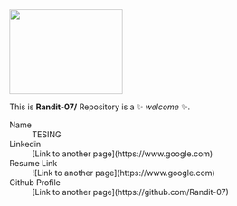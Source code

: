 <!--## Hi there 👋-->

<img src="https://github.com/user-attachments/assets/a7f54f34-8be4-4844-a3e5-3efafeed10f5" width="200" height="150">



This is **Randit-07/** Repository is a ✨ _welcome_ ✨.

<dl>
<dt>Name</dt>
<dd>TESING </dd>
<dt>Linkedin</dt>
<dd>[Link to another page](https://www.google.com)</dd>
<dt>Resume Link</dt>
<dd>![Link to another page](https://www.google.com)</dd>
<dt>Github Profile</dt>
<dd>[Link to another page](https://github.com/Randit-07)</dd>
</dl>


